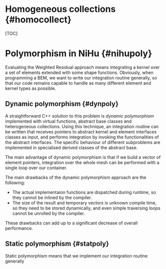 Homogeneous collections {#homocollect}
=======================

[TOC]

Polymorphism in NiHu {#nihupoly}
====================

Evaluating the Weighted Residual approach means integrating a kernel over a set of elements extended with some shape functions. Obviously, when programming a BEM, we want to write our integration routine generally, so that our code remains capable to handle as many different element and kernel types as possible.

Dynamic polymorphism {#dynpoly}
--------------------

A straightforward C++ solution to this problem is *dynamic polymorphism* implemented with virtual functions, abstract base classes and heterogeneous collections. Using this technique, an integration routine can be written that receives pointers to abstract kernel and element interfaces classes as input, and performs integration by invoking the functionalities of the abstract interfaces. The specific behaviour of different subproblems are implemented in specialised derived classes of the abstract base.

The main advantage of dynamic polymorphism is that if we build a vector of element pointers, integration over the whole mesh can be performed with a single loop over our container.

The main drawbacks of the dynamic polymorphism approach are the following:
- The actual implementaion functions are dispatched during runtime, so they cannot be inlined by the compiler.
- The size of the result and temporary vectors is unknown compile time, so they need to be stored dynamically, and even simple traversing loops cannot be unrolled by the compiler.

These drawbacks can add up to a significant decrease of overall performance.


Static polymorphism {#statpoly}
--------------------

Static polymorphism means that we implement our integration routine generally
